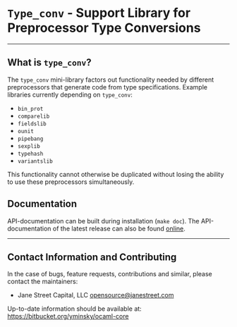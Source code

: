 `Type_conv` - Support Library for Preprocessor Type Conversions
===============================================================

---------------------------------------------------------------------------

What is `type_conv`?
--------------------

The `type_conv` mini-library factors out functionality needed by different
preprocessors that generate code from type specifications.  Example libraries
currently depending on `type_conv`:

  * `bin_prot`
  * `comparelib`
  * `fieldslib`
  * `ounit`
  * `pipebang`
  * `sexplib`
  * `typehash`
  * `variantslib`

This functionality cannot otherwise be duplicated without losing the ability
to use these preprocessors simultaneously.

Documentation
-------------

API-documentation can be built during installation (`make doc`).
The API-documentation of the latest release can also be found
[online](http://mmottl.bitbucket.org/projects/type_conv/api/).

---------------------------------------------------------------------------

Contact Information and Contributing
------------------------------------

In the case of bugs, feature requests, contributions and similar, please
contact the maintainers:

  * Jane Street Capital, LLC <opensource@janestreet.com>

Up-to-date information should be available at:
<https://bitbucket.org/yminsky/ocaml-core>

